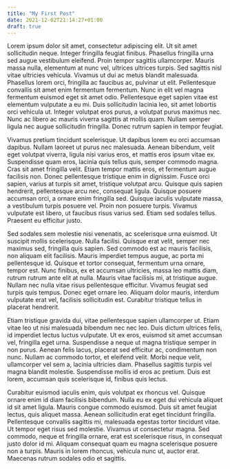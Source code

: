 ```yaml
---
title: "My First Post"
date: 2021-12-02T21:14:27+01:00
draft: true
---
```


Lorem ipsum dolor sit amet, consectetur adipiscing elit. Ut sit amet sollicitudin neque. Integer fringilla feugiat finibus. Phasellus fringilla urna sed augue vestibulum eleifend. Proin tempor sagittis ullamcorper. Mauris massa nulla, elementum at nunc vel, ultrices ultrices turpis. Sed sagittis nisl vitae ultricies vehicula. Vivamus ut dui ac metus blandit malesuada. Phasellus lorem orci, fringilla ac faucibus ac, pulvinar ut elit. Pellentesque convallis sit amet enim fermentum fermentum. Nunc in elit vel magna fermentum euismod eget sit amet odio. Pellentesque eget sapien vitae est elementum vulputate a eu mi. Duis sollicitudin lacinia leo, sit amet lobortis orci vehicula ut. Integer volutpat eros purus, a volutpat purus maximus nec. Nunc ac libero ac mauris viverra sagittis at mollis quam. Nullam semper ligula nec augue sollicitudin fringilla. Donec rutrum sapien in tempor feugiat.

Vivamus pretium tincidunt scelerisque. Ut dapibus lorem eu orci accumsan dapibus. Nullam laoreet ut purus nec malesuada. Aenean bibendum, velit eget volutpat viverra, ligula nisi varius eros, et mattis eros ipsum vitae ex. Suspendisse quam eros, lacinia quis tellus quis, semper commodo magna. Cras sit amet fringilla velit. Etiam tempor mattis eros, et fermentum augue facilisis non. Donec pellentesque tristique enim in dignissim. Fusce orci sapien, varius at turpis sit amet, tristique volutpat arcu. Quisque quis sapien hendrerit, pellentesque arcu nec, consequat ligula. Quisque posuere accumsan orci, a ornare enim fringilla sed. Quisque iaculis vulputate massa, a vestibulum turpis posuere vel. Proin non posuere turpis. Vivamus vulputate est libero, ut faucibus risus varius sed. Etiam sed sodales tellus. Praesent eu efficitur justo.

Sed sodales sem molestie nisi venenatis, ac scelerisque urna euismod. Ut suscipit mollis scelerisque. Nulla facilisi. Quisque erat velit, semper nec maximus sed, fringilla quis sapien. Sed commodo est ac mauris facilisis, non aliquam elit facilisis. Mauris imperdiet tempus augue, ac porta mi pellentesque id. Quisque et tortor consequat, fermentum urna ornare, tempor est. Nunc finibus, ex et accumsan ultricies, massa leo mattis diam, rutrum rutrum ante elit at nulla. Mauris vitae facilisis mi, at tristique augue. Nullam nec nulla vitae risus pellentesque efficitur. Vivamus feugiat sed turpis quis tempus. Donec eget ornare leo. Aliquam dolor mauris, interdum vulputate erat vel, facilisis sollicitudin est. Curabitur tristique tellus in placerat hendrerit.

Etiam tristique gravida dui, vitae pellentesque sapien ullamcorper ut. Etiam vitae leo ut nisi malesuada bibendum nec nec leo. Duis dictum ultrices felis, id imperdiet lectus luctus vulputate. Ut ex eros, euismod sit amet accumsan vel, fringilla eget urna. Suspendisse a neque ut magna tristique semper in non purus. Aenean felis lacus, placerat sed efficitur ac, condimentum non nunc. Nullam ac commodo tortor, et eleifend velit. Morbi neque velit, ullamcorper vel sem a, lacinia ultricies diam. Phasellus sagittis turpis vel magna blandit molestie. Suspendisse mollis id eros ac pretium. Duis est lorem, accumsan quis scelerisque id, finibus quis lectus.

Curabitur euismod iaculis enim, quis volutpat ex rhoncus vel. Quisque ornare enim id diam facilisis bibendum. Nulla eu ex eget dui vehicula aliquet id sit amet ligula. Mauris congue commodo euismod. Duis sit amet feugiat lectus, quis aliquet massa. Aenean sollicitudin erat eget tincidunt fringilla. Pellentesque convallis sagittis mi, malesuada egestas tortor tincidunt vitae. Ut tempor eget risus sed molestie. Vivamus ut consectetur magna. Sed commodo, neque et fringilla ornare, erat est scelerisque risus, in consequat justo dolor id mi. Aliquam consequat quam eu magna scelerisque posuere non a turpis. Mauris in lorem rhoncus, vehicula nunc ut, auctor erat. Maecenas rutrum sodales odio et sagittis.